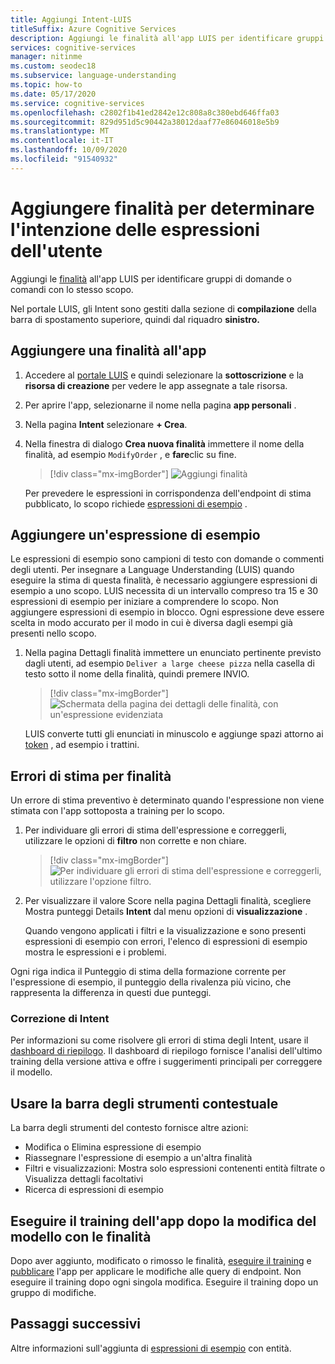 ```yaml
---
title: Aggiungi Intent-LUIS
titleSuffix: Azure Cognitive Services
description: Aggiungi le finalità all'app LUIS per identificare gruppi di domande o comandi con gli stessi scopi.
services: cognitive-services
manager: nitinme
ms.custom: seodec18
ms.subservice: language-understanding
ms.topic: how-to
ms.date: 05/17/2020
ms.service: cognitive-services
ms.openlocfilehash: c2802f1b41ed2842e12c808a8c380ebd646ffa03
ms.sourcegitcommit: 829d951d5c90442a38012daaf77e86046018e5b9
ms.translationtype: MT
ms.contentlocale: it-IT
ms.lasthandoff: 10/09/2020
ms.locfileid: "91540932"
---
```

# <a name="add-intents-to-determine-user-intention-of-utterances"></a>Aggiungere finalità per determinare l'intenzione delle espressioni dell'utente

Aggiungi le [finalità](luis-concept-intent.md) all'app LUIS per identificare gruppi di domande o comandi con lo stesso scopo.

Nel portale LUIS, gli Intent sono gestiti dalla sezione di **compilazione** della barra di spostamento superiore, quindi dal riquadro **sinistro.**

## <a name="add-an-intent-to-your-app"></a>Aggiungere una finalità all'app

1. Accedere al [portale LUIS](https://www.luis.ai) e quindi selezionare la **sottoscrizione** e la **risorsa di creazione** per vedere le app assegnate a tale risorsa.
1. Per aprire l'app, selezionarne il nome nella pagina **app personali** .
1. Nella pagina **Intent** selezionare **+ Crea**.
1. Nella finestra di dialogo **Crea nuova finalità** immettere il nome della finalità, ad esempio `ModifyOrder` , e **fare**clic su fine.

    > [!div class="mx-imgBorder"]
    > ![Aggiungi finalità](./media/luis-how-to-add-intents/Addintent-dialogbox.png)

    Per prevedere le espressioni in corrispondenza dell'endpoint di stima pubblicato, lo scopo richiede [espressioni di esempio](luis-concept-utterance.md) .

## <a name="add-an-example-utterance"></a>Aggiungere un'espressione di esempio

Le espressioni di esempio sono campioni di testo con domande o commenti degli utenti. Per insegnare a Language Understanding (LUIS) quando eseguire la stima di questa finalità, è necessario aggiungere espressioni di esempio a uno scopo. LUIS necessita di un intervallo compreso tra 15 e 30 espressioni di esempio per iniziare a comprendere lo scopo. Non aggiungere espressioni di esempio in blocco. Ogni espressione deve essere scelta in modo accurato per il modo in cui è diversa dagli esempi già presenti nello scopo.

1. Nella pagina Dettagli finalità immettere un enunciato pertinente previsto dagli utenti, ad esempio `Deliver a large cheese pizza` nella casella di testo sotto il nome della finalità, quindi premere INVIO.

    > [!div class="mx-imgBorder"]
    > ![Schermata della pagina dei dettagli delle finalità, con un'espressione evidenziata](./media/luis-how-to-add-intents/add-new-utterance-to-intent.png)

    LUIS converte tutti gli enunciati in minuscolo e aggiunge spazi attorno ai [token](luis-language-support.md#tokenization) , ad esempio i trattini.

<a name="#intent-prediction-discrepancy-errors"></a>

## <a name="intent-prediction-errors"></a>Errori di stima per finalità

Un errore di stima preventivo è determinato quando l'espressione non viene stimata con l'app sottoposta a training per lo scopo.

1. Per individuare gli errori di stima dell'espressione e correggerli, utilizzare le opzioni di **filtro** non corrette e non chiare.

    > [!div class="mx-imgBorder"]
    > ![Per individuare gli errori di stima dell'espressione e correggerli, utilizzare l'opzione filtro.](./media/luis-how-to-add-intents/find-intent-prediction-errors.png)

1. Per visualizzare il valore Score nella pagina Dettagli finalità, scegliere Mostra punteggi Details **Intent** dal menu opzioni di **visualizzazione** .

    Quando vengono applicati i filtri e la visualizzazione e sono presenti espressioni di esempio con errori, l'elenco di espressioni di esempio mostra le espressioni e i problemi.

Ogni riga indica il Punteggio di stima della formazione corrente per l'espressione di esempio, il punteggio della rivalenza più vicino, che rappresenta la differenza in questi due punteggi.

### <a name="fixing-intents"></a>Correzione di Intent

Per informazioni su come risolvere gli errori di stima degli Intent, usare il [dashboard di riepilogo](luis-how-to-use-dashboard.md). Il dashboard di riepilogo fornisce l'analisi dell'ultimo training della versione attiva e offre i suggerimenti principali per correggere il modello.

## <a name="using-the-contextual-toolbar"></a>Usare la barra degli strumenti contestuale

La barra degli strumenti del contesto fornisce altre azioni:

* Modifica o Elimina espressione di esempio
* Riassegnare l'espressione di esempio a un'altra finalità
* Filtri e visualizzazioni: Mostra solo espressioni contenenti entità filtrate o Visualizza dettagli facoltativi
* Ricerca di espressioni di esempio

## <a name="train-your-app-after-changing-model-with-intents"></a>Eseguire il training dell'app dopo la modifica del modello con le finalità

Dopo aver aggiunto, modificato o rimosso le finalità, [eseguire il training](luis-how-to-train.md) e [pubblicare](luis-how-to-publish-app.md) l'app per applicare le modifiche alle query di endpoint. Non eseguire il training dopo ogni singola modifica. Eseguire il training dopo un gruppo di modifiche.

## <a name="next-steps"></a>Passaggi successivi

Altre informazioni sull'aggiunta di [espressioni di esempio](luis-how-to-add-example-utterances.md) con entità.
